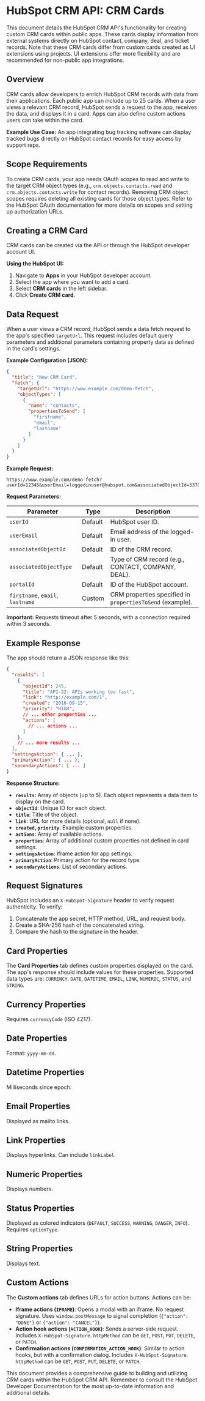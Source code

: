 # HubSpot CRM API: CRM Cards

This document details the HubSpot CRM API's functionality for creating custom CRM cards within public apps.  These cards display information from external systems directly on HubSpot contact, company, deal, and ticket records.  Note that these CRM cards differ from custom cards created as UI extensions using projects.  UI extensions offer more flexibility and are recommended for non-public app integrations.

## Overview

CRM cards allow developers to enrich HubSpot CRM records with data from their applications.  Each public app can include up to 25 cards.  When a user views a relevant CRM record, HubSpot sends a request to the app, receives the data, and displays it in a card. Apps can also define custom actions users can take within the card.

**Example Use Case:** An app integrating bug tracking software can display tracked bugs directly on HubSpot contact records for easy access by support reps.

## Scope Requirements

To create CRM cards, your app needs OAuth scopes to read and write to the target CRM object types (e.g., `crm.objects.contacts.read` and `crm.objects.contacts.write` for contact records). Removing CRM object scopes requires deleting all existing cards for those object types.  Refer to the HubSpot OAuth documentation for more details on scopes and setting up authorization URLs.

## Creating a CRM Card

CRM cards can be created via the API or through the HubSpot developer account UI.

**Using the HubSpot UI:**

1. Navigate to **Apps** in your HubSpot developer account.
2. Select the app where you want to add a card.
3. Select **CRM cards** in the left sidebar.
4. Click **Create CRM card**.

## Data Request

When a user views a CRM record, HubSpot sends a data fetch request to the app's specified `targetUrl`. This request includes default query parameters and additional parameters containing property data as defined in the card's settings.

**Example Configuration (JSON):**

```json
{
  "title": "New CRM Card",
  "fetch": {
    "targetUrl": "https://www.example.com/demo-fetch",
    "objectTypes": [
      {
        "name": "contacts",
        "propertiesToSend": [
          "firstname",
          "email",
          "lastname"
        ]
      }
    ]
  }
}
```

**Example Request:**

```
https://www.example.com/demo-fetch?userId=12345&userEmail=loggedinuser@hubspot.com&associatedObjectId=53701&associatedObjectType=CONTACT&portalId=987654&firstname=Tim&email=timrobinson@itysl.com&lastname=Robinson
```

**Request Parameters:**

| Parameter             | Type     | Description                                                                     |
|----------------------|----------|---------------------------------------------------------------------------------|
| `userId`              | Default  | HubSpot user ID.                                                              |
| `userEmail`           | Default  | Email address of the logged-in user.                                           |
| `associatedObjectId`  | Default  | ID of the CRM record.                                                          |
| `associatedObjectType` | Default  | Type of CRM record (e.g., CONTACT, COMPANY, DEAL).                             |
| `portalId`            | Default  | ID of the HubSpot account.                                                      |
| `firstname`, `email`, `lastname` | Custom   | CRM properties specified in `propertiesToSend` (example).                      |

**Important:** Requests timeout after 5 seconds, with a connection required within 3 seconds.


## Example Response

The app should return a JSON response like this:

```json
{
  "results": [
    {
      "objectId": 245,
      "title": "API-22: APIs working too fast",
      "link": "http://example.com/1",
      "created": "2016-09-15",
      "priority": "HIGH",
      // ... other properties ...
      "actions": [
        // ... actions ...
      ]
    },
    // ... more results ...
  ],
  "settingsAction": { ... },
  "primaryAction": { ... },
  "secondaryActions": [ ... ]
}
```

**Response Structure:**

* **`results`**: Array of objects (up to 5).  Each object represents a data item to display on the card.
* **`objectId`**: Unique ID for each object.
* **`title`**: Title of the object.
* **`link`**: URL for more details (optional, `null` if none).
* **`created`, `priority`**: Example custom properties.
* **`actions`**: Array of available actions.
* **`properties`**: Array of additional custom properties not defined in card settings.
* **`settingsAction`**: Iframe action for app settings.
* **`primaryAction`**: Primary action for the record type.
* **`secondaryActions`**: List of secondary actions.


## Request Signatures

HubSpot includes an `X-HubSpot-Signature` header to verify request authenticity.  To verify:

1. Concatenate the app secret, HTTP method, URL, and request body.
2. Create a SHA-256 hash of the concatenated string.
3. Compare the hash to the signature in the header.


## Card Properties

The **Card Properties** tab defines custom properties displayed on the card.  The app's response should include values for these properties.  Supported data types are: `CURRENCY`, `DATE`, `DATETIME`, `EMAIL`, `LINK`, `NUMERIC`, `STATUS`, and `STRING`.


## Currency Properties

Requires `currencyCode` (ISO 4217).

## Date Properties

Format: `yyyy-mm-dd`.

## Datetime Properties

Milliseconds since epoch.

## Email Properties

Displayed as mailto links.

## Link Properties

Displays hyperlinks.  Can include `linkLabel`.

## Numeric Properties

Displays numbers.

## Status Properties

Displayed as colored indicators (`DEFAULT`, `SUCCESS`, `WARNING`, `DANGER`, `INFO`). Requires `optionType`.

## String Properties

Displays text.


## Custom Actions

The **Custom actions** tab defines URLs for action buttons.  Actions can be:

* **Iframe actions (`IFRAME`)**: Opens a modal with an iframe.  No request signature. Uses `window.postMessage` to signal completion (`{"action": "DONE"}` or `{"action": "CANCEL"}`).
* **Action hook actions (`ACTION_HOOK`)**: Sends a server-side request. Includes `X-HubSpot-Signature`.  `httpMethod` can be `GET`, `POST`, `PUT`, `DELETE`, or `PATCH`.
* **Confirmation actions (`CONFIRMATION_ACTION_HOOK`)**: Similar to action hooks, but with a confirmation dialog. Includes `X-HubSpot-Signature`.  `httpMethod` can be `GET`, `POST`, `PUT`, `DELETE`, or `PATCH`.


This document provides a comprehensive guide to building and utilizing CRM cards within the HubSpot CRM API.  Remember to consult the HubSpot Developer Documentation for the most up-to-date information and additional details.
